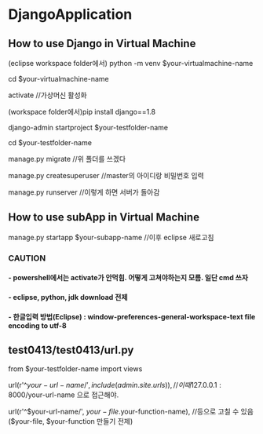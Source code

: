 # DjangoApplication

## How to use Django in Virtual Machine

(eclipse workspace folder에서) python -m venv $your-virtualmachine-name

cd $your-virtualmachine-name

activate //가상머신 활성화

(workspace folder에서)pip install django==1.8

django-admin startproject $your-testfolder-name

cd $your-testfolder-name

manage.py migrate //위 폴더를 쓰겠다

manage.py createsuperuser //master의 아이디랑 비밀번호 입력

manage.py runserver //이렇게 하면 서버가 돌아감

## How to use subApp in Virtual Machine

manage.py startapp $your-subapp-name //이후 eclipse 새로고침

### CAUTION
#### - powershell에서는 activate가 안먹힘. 어떻게 고쳐야하는지 모름. 일단 cmd 쓰자
#### - eclipse, python, jdk download 전제
#### - 한글입력 방법(Eclipse) : window-preferences-general-workspace-text file encoding to utf-8

## test0413/test0413/url.py

from $your-testfolder-name import views

url(r'^$your-url-name/', include(admin.site.urls)), //이 때 127.0.0.1:8000/$your-url-name 으로 접근해야.

url(r'^$your-url-name/', $your-file.$your-function-name), //등으로 고칠 수 있음($your-file, $your-function 만들기 전제)
